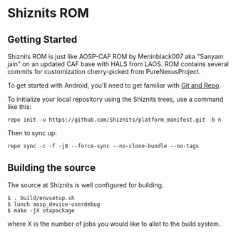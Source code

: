 Shiznits ROM
===========

Getting Started
---------------

Shiznits ROM is just like AOSP-CAF ROM by Meninblack007 aka "Sanyam jain" on an updated CAF base with HALS from LAOS.
ROM contains several commits for customization cherry-picked from PureNexusProject.

To get started with Android, you'll need to get
familiar with [Git and Repo](http://source.android.com/source/using-repo.html).

To initialize your local repository using the Shiznits trees, use a command like this:

    repo init -u https://github.com/Shiznits/platform_manifest.git -b n

Then to sync up:

    repo sync -c -f -j8 --force-sync --no-clone-bundle --no-tags

Building the source
---------------

The source at Shiznits is well configured for building.

    $ . build/envsetup.sh
    $ lunch aosp_device-userdebug
    $ make -jX otapackage

where X is the number of jobs you would like to allot to the build system.
